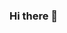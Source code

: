 ### Hi there 👋

<!--
**VindaShinde/VindaShinde** is a ✨ _special_ ✨ repository because its `README.md` (this file) appears on your GitHub profile.

Here are some ideas to get you started:

- 🔭 I’m currently working on building skills for data science
- 🌱 I’m currently learning R and Python
- 👯 I’m looking to collaborate on Data science projects
- 🤔 I’m looking for help with ...
- 💬 Ask me about software development life cycle
- 📫 How to reach me: vinda.shinde@yahoo.com
- 😄 Pronouns: She/her
- ⚡ Fun fact: I am also an Karate and Yoga trainer. I love adventures and travelling.
-->
